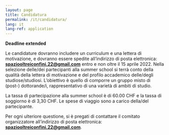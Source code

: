 ```yaml
---
layout: page
title: Candidatura
permalink: /it/candidatura/
lang: it
lang-ref: application
---
```

**Deadline extended** 

Le candidature dovranno includere un curriculum e una lettera di motivazione, e dovranno essere spedite all’indirizzo di posta elettronica: **spaziooltreiconfini.22@gmail.com** entro e non oltre il 15 aprile 2022. Nella selezione delle/dei partecipanti alla summer school si terrà conto della qualità della lettera di motivazione e del profilo accademico delle/degli studiose/studiosi. L’obiettivo è quello di comporre un gruppo misto di (post-) dottorande/i, rappresentativo di una varietà di ambiti di studio. 

La tassa di partecipazione alla summer school è di 60.00 CHF e la tassa di soggiorno è di 3,30 CHF. Le spese di viaggio sono a carico della/del partecipante.

Per ogni ulteriore questione, si è pregati di contattare il comitato organizzatore  all’indirizzo di posta elettronica: **spaziooltreiconfini.22@gmail.com**.
